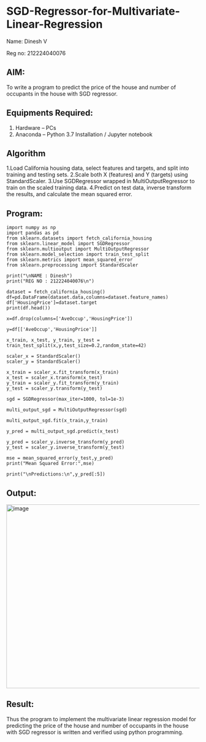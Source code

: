 # SGD-Regressor-for-Multivariate-Linear-Regression

Name: Dinesh V

Reg no: 212224040076


## AIM:
To write a program to predict the price of the house and number of occupants in the house with SGD regressor.

## Equipments Required:
1. Hardware – PCs
2. Anaconda – Python 3.7 Installation / Jupyter notebook

## Algorithm
1.Load California housing data, select features and targets, and split into training and testing sets.
2.Scale both X (features) and Y (targets) using StandardScaler.
3.Use SGDRegressor wrapped in MultiOutputRegressor to train on the scaled training data.
4.Predict on test data, inverse transform the results, and calculate the mean squared error.
## Program:
```
import numpy as np
import pandas as pd
from sklearn.datasets import fetch_california_housing
from sklearn.linear_model import SGDRegressor
from sklearn.multioutput import MultiOutputRegressor
from sklearn.model_selection import train_test_split
from sklearn.metrics import mean_squared_error
from sklearn.preprocessing import StandardScaler

print("\nNAME : Dinesh")
print("REG NO : 212224040076\n")

dataset = fetch_california_housing()
df=pd.DataFrame(dataset.data,columns=dataset.feature_names)
df['HousingPrice']=dataset.target
print(df.head())

x=df.drop(columns=['AveOccup','HousingPrice'])

y=df[['AveOccup','HousingPrice']]

x_train, x_test, y_train, y_test = train_test_split(x,y,test_size=0.2,random_state=42)

scaler_x = StandardScaler()
scaler_y = StandardScaler()

x_train = scaler_x.fit_transform(x_train)
x_test = scaler_x.transform(x_test)
y_train = scaler_y.fit_transform(y_train)
y_test = scaler_y.transform(y_test)

sgd = SGDRegressor(max_iter=1000, tol=1e-3)

multi_output_sgd = MultiOutputRegressor(sgd)

multi_output_sgd.fit(x_train,y_train)

y_pred = multi_output_sgd.predict(x_test)

y_pred = scaler_y.inverse_transform(y_pred)
y_test = scaler_y.inverse_transform(y_test)

mse = mean_squared_error(y_test,y_pred)
print("Mean Squared Error:",mse)

print("\nPredictions:\n",y_pred[:5])
```

## Output:
<img width="984" height="480" alt="image" src="https://github.com/user-attachments/assets/53587711-4ef8-4b9f-9a22-36bda494fd6c" />

## Result:
Thus the program to implement the multivariate linear regression model for predicting the price of the house and number of occupants in the house with SGD regressor is written and verified using python programming.
